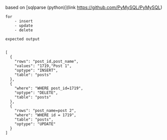 based on [sqlparse (python)](link https://github.com/PyMySQL/PyMySQL)
```
for 
	- insert
	- update
	- delete
```	

```
expected output 


[
  {
    "rows": "post_id,post_name",
    "values": "1719,"Post 1",
    "optype": "INSERT",
    "table": "posts"
  },
  {
    "where": "WHERE post_id=1719",
    "optype": "DELETE",
    "table": "posts"
  },
  {
    "rows": "post_name=post 2",
    "where": "WHERE id = 1719",
    "table": "posts",
    "optype": "UPDATE"
  }
]


```
